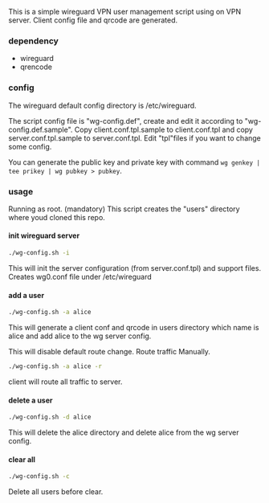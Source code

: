 This is a simple wireguard VPN user management script using on VPN server.
Client config file and qrcode are generated.

### dependency

* wireguard
* qrencode

### config
The wireguard default config directory is /etc/wireguard.

The script config file is "wg-config.def", create and edit it according to "wg-config.def.sample". 
Copy client.conf.tpl.sample to client.conf.tpl and copy server.conf.tpl.sample to server.conf.tpl. Edit "tpl"files if you want to change some config.

You can generate the public key and private key with command `wg genkey | tee prikey | wg pubkey > pubkey`.

### usage

Running as root. (mandatory)
This script creates the "users" directory where youd cloned this repo.

#### init wireguard server

```bash
./wg-config.sh -i
```
This will init the server configuration (from server.conf.tpl) and support files. Creates wg0.conf file under /etc/wireguard

#### add a user

```bash
./wg-config.sh -a alice
```
This will generate a client conf and qrcode in users directory which name is alice
and add alice to the wg server config.

This will disable default route change. Route traffic Manually.

```bash
./wg-config.sh -a alice -r
```
client will route all traffic to server.

#### delete a user

```bash
./wg-config.sh -d alice
```
This will delete the alice directory and delete alice from the wg server config.

#### clear all

```bash
./wg-config.sh -c
```
Delete all users before clear.
